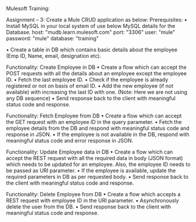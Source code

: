Mulesoft Training: 

Assignment – 3:
Create a Mule CRUD application as below:
Prerequisites: 
•	Install MySQL in your local system of use below MySQL details for the Database.
  host: "mudb.learn.mulesoft.com"
  port: "3306"
  user: "mule"
  password: "mule"
  database: "training"

•	Create a table in DB which contains basic details about the employee (Emp ID, Name, email, designation etc).

Functionality: Create Employee in DB
•	Create a flow which can accept the POST requests with all the details about an employee except the employee ID.
•	Fetch the last employee ID.
•	Check if the employee is already registered or not on basis of email ID.
•	Add the new employee (if not available) with increasing the last ID with one. (Note: Here we are not using any DB sequence)
•	Send response back to the client with meaningful status code and response.
 
Functionality: Fetch Employee from DB
•	Create a flow which can accept the GET request with an employee ID in the query parameter.
•	Fetch the employee details from the DB and respond with meaningful status code and response in JSON.
•	If the employee is not available in the DB, respond with meaningful status code and error response in JSON.

Functionality: Update Employee data in DB
•	Create a flow which can accept the REST request with all the required data in body (JSON format) which needs to be updated for an employee. Also, the employee ID needs to be passed as URI parameter.
•	If the employee is available, update the required parameters in DB as per requested body.
•	Send response back to the client with meaningful status code and response.

Functionality: Delete Employee from DB
•	Create a flow which accepts a REST request with employee ID in the URI parameter.
•	Asynchronously delete the user from the DB.
•	Send response back to the client with meaningful status code and response.
